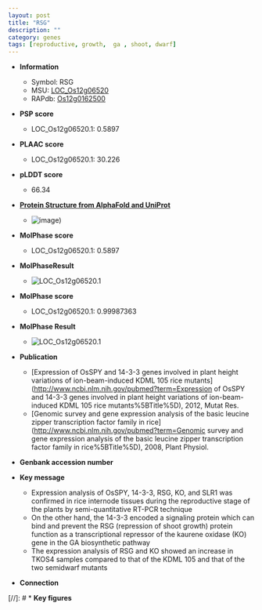 ```yaml
---
layout: post
title: "RSG"
description: ""
category: genes
tags: [reproductive, growth,  ga , shoot, dwarf]
---
```


* **Information**  
    + Symbol: RSG  
    + MSU: [LOC_Os12g06520](http://rice.plantbiology.msu.edu/cgi-bin/ORF_infopage.cgi?orf=LOC_Os12g06520)  
    + RAPdb: [Os12g0162500](http://rapdb.dna.affrc.go.jp/viewer/gbrowse_details/irgsp1?name=Os12g0162500)  

* **PSP score**  
    + LOC_Os12g06520.1: 0.5897 

* **PLAAC score**  
    + LOC_Os12g06520.1: 30.226 

* **pLDDT score**
    + 66.34

* **[Protein Structure from AlphaFold and UniProt](https://www.uniprot.org/uniprotkb/Q2QXC3/entry#structure)**
    + ![image](https://ricepsp.github.io/images/Q2/AF-Q2QXC3-F1.png))

* **MolPhase score**
    + LOC_Os12g06520.1: 0.5897

* **MolPhaseResult**
    + ![LOC_Os12g06520.1](https://ricepsp.github.io/pictures/LOC_Os12g/LOC_Os12g06520.1.png)

* **MolPhase score**
    + LOC_Os12g06520.1: 0.99987363

* **MolPhase Result**
    + ![LOC_Os12g06520.1](https://304243504.github.io/Pictures/LOC_Os12g/LOC_Os12g06520.1.png)

* **Publication**  
    + [Expression of OsSPY and 14-3-3 genes involved in plant height variations of ion-beam-induced KDML 105 rice mutants](http://www.ncbi.nlm.nih.gov/pubmed?term=Expression of OsSPY and 14-3-3 genes involved in plant height variations of ion-beam-induced KDML 105 rice mutants%5BTitle%5D), 2012, Mutat Res.
    + [Genomic survey and gene expression analysis of the basic leucine zipper transcription factor family in rice](http://www.ncbi.nlm.nih.gov/pubmed?term=Genomic survey and gene expression analysis of the basic leucine zipper transcription factor family in rice%5BTitle%5D), 2008, Plant Physiol.

* **Genbank accession number**  

* **Key message**  
    + Expression analysis of OsSPY, 14-3-3, RSG, KO, and SLR1 was confirmed in rice internode tissues during the reproductive stage of the plants by semi-quantitative RT-PCR technique
    + On the other hand, the 14-3-3 encoded a signaling protein which can bind and prevent the RSG (repression of shoot growth) protein function as a transcriptional repressor of the kaurene oxidase (KO) gene in the GA biosynthetic pathway
    + The expression analysis of RSG and KO showed an increase in TKOS4 samples compared to that of the KDML 105 and that of the two semidwarf mutants

* **Connection**  

[//]: # * **Key figures**  


